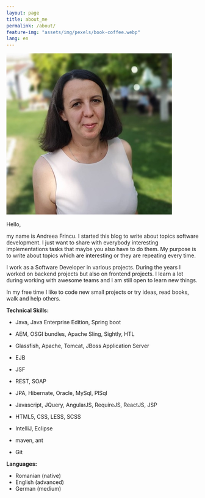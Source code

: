 ```yaml
---
layout: page
title: about_me
permalink: /about/
feature-img: "assets/img/pexels/book-coffee.webp"
lang: en
---
```


![](/assets/img/author/imgeu.JPG)

Hello,

my name is Andreea Frincu. I started this blog to write about topics software development. I just want to 
share with everybody interesting implementations tasks that maybe you also have to do them. My purpose is to write about topics which are interesting or they are repeating every time.

I work as a Software Developer in various projects. During the years I worked on backend projects but also on frontend projects.
I learn a lot during working with awesome teams and I am still open to learn new things. 

In my free time I like to code new small projects or try ideas, read books, walk and help others.                                     




**Technical Skills:**

* Java, Java Enterprise Edition, Spring boot

* AEM, OSGI bundles, Apache Sling, Sightly, HTL

* Glassfish, Apache, Tomcat, JBoss Application Server

* EJB

* JSF

* REST, SOAP

* JPA, Hibernate, Oracle, MySql, PlSql

* Javascript, JQuery, AngularJS, RequireJS, ReactJS, JSP

* HTML5, CSS, LESS, SCSS

* IntelliJ, Eclipse

* maven, ant

* Git

**Languages:**
* Romanian (native)
* English (advanced)
* German (medium)
